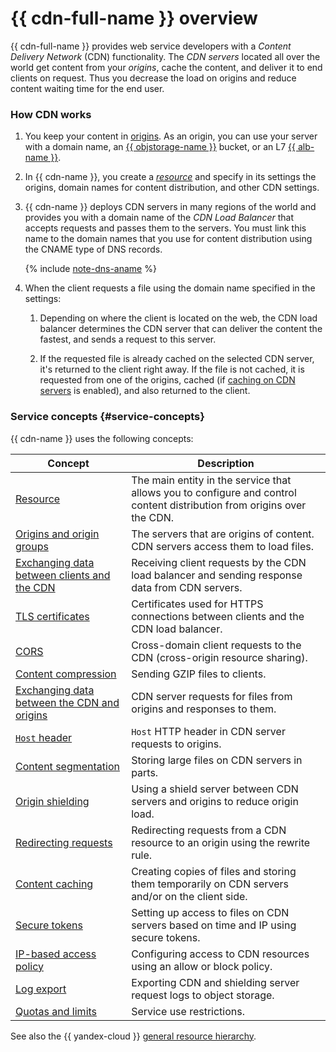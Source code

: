 # {{ cdn-full-name }} overview

{{ cdn-full-name }} provides web service developers with a _Content Delivery Network_ (CDN) functionality. The _CDN servers_ located all over the world get content from your _origins_, cache the content, and deliver it to end clients on request. Thus you decrease the load on origins and reduce content waiting time for the end user.

### How CDN works

1. You keep your content in [origins](origins.md). As an origin, you can use your server with a domain name, an [{{ objstorage-name }}](../../storage/concepts/bucket.md) bucket, or an L7 [{{ alb-name }}](../../application-load-balancer/concepts/application-load-balancer.md).
1. In {{ cdn-name }}, you create a [_resource_](resource.md) and specify in its settings the origins, domain names for content distribution, and other CDN settings.
1. {{ cdn-name }} deploys CDN servers in many regions of the world and provides you with a domain name of the _CDN Load Balancer_ that accepts requests and passes them to the servers. You must link this name to the domain names that you use for content distribution using the CNAME type of DNS records.

   {% include [note-dns-aname](../../_includes/cdn/note-dns-aname.md) %}

1. When the client requests a file using the domain name specified in the settings:

   1. Depending on where the client is located on the web, the CDN load balancer determines the CDN server that can deliver the content the fastest, and sends a request to this server.

   1. If the requested file is already cached on the selected CDN server, it's returned to the client right away. If the file is not cached, it is requested from one of the origins, cached (if [caching on CDN servers](caching.md#server-side) is enabled), and also returned to the client.

### Service concepts {#service-concepts}

{{ cdn-name }} uses the following concepts:

| Concept | Description |
| --- | --- |
| [Resource](./resource.md) | The main entity in the service that allows you to configure and control content distribution from origins over the CDN. |
| [Origins and origin groups](./origins.md) | The servers that are origins of content. CDN servers access them to load files. |
| [Exchanging data between clients and the CDN](./clients-to-servers.md) | Receiving client requests by the CDN load balancer and sending response data from CDN servers. |
| [TLS certificates](./clients-to-servers-tls.md) | Certificates used for HTTPS connections between clients and the CDN load balancer. |
| [CORS](./cors.md) | Cross-domain client requests to the CDN (cross-origin resource sharing). |
| [Content compression](./compression.md) | Sending GZIP files to clients. |
| [Exchanging data between the CDN and origins](./servers-to-origins.md) | CDN server requests for files from origins and responses to them. |
| [`Host` header](./servers-to-origins-host.md) | `Host` HTTP header in CDN server requests to origins. |
| [Content segmentation](./slicing.md) | Storing large files on CDN servers in parts. |
| [Origin shielding](./origins-shielding.md) | Using a shield server between CDN servers and origins to reduce origin load. |
| [Redirecting requests](./http-rewrite.md) | Redirecting requests from a CDN resource to an origin using the rewrite rule. |
| [Content caching](./caching.md) | Creating copies of files and storing them temporarily on CDN servers and/or on the client side. |
| [Secure tokens](./secure-tokens.md) | Setting up access to files on CDN servers based on time and IP using secure tokens. |
| [IP-based access policy](./ip-address-acl.md) | Configuring access to CDN resources using an allow or block policy. |
| [Log export](./logs.md) | Exporting CDN and shielding server request logs to object storage. |
| [Quotas and limits](./limits.md) | Service use restrictions. |

See also the {{ yandex-cloud }} [general resource hierarchy](../../resource-manager/concepts/resources-hierarchy.md).
